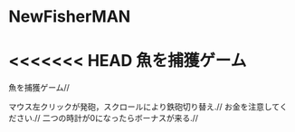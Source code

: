 # NewFisherMAN
<<<<<<< HEAD
魚を捕獲ゲーム
=======
魚を捕獲ゲーム//

マウス左クリックが発砲，スクロールにより鉄砲切り替え.//
お金を注意してください.//
二つの時計が0になったらボーナスが来る.//
